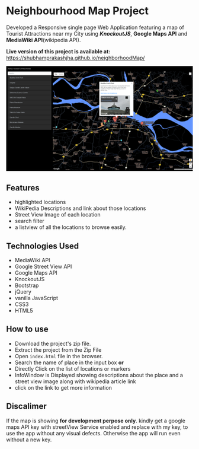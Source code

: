 # Neighbourhood Map Project


Developed a Responsive single page Web Application featuring a map of Tourist Attractions near my City using __*KnockoutJS*__, __Google Maps API__ and __MediaWiki API__(wikipedia API). 

**Live version of this project is available at:**   
https://shubhamprakashjha.github.io/neighborhoodMap/

![App Screenshot](img/Screenshot.png)

## Features
- highlighted locations
- WikiPedia Descriptions and link about those locations
- Street View Image of each location
- search filter 
- a listview of all the locations to browse easily.

## Technologies Used
- MediaWiki API
- Google Street View API
- Google Maps API
- KnockoutJS
- Bootstrap 
- jQuery
- vanilla JavaScript
- CSS3
- HTML5

## How to use
- Download the project's zip file.
- Extract the project from the Zip File
- Open `index.html` file in the browser.
- Search the name of place in the input box **or** 
 - Directly Click on the list of locations or markers 
 - InfoWindow is Displayed showing descriptions about the place and a street view image along with wikipedia article link
 - click on the link to get more information
 

## Discalimer 
If the map is showing __**for development perpose only**__. kindly get a google maps API key with streetView Service enabled and replace with my key, to use the app without any visual defects. Otherwise the app will run even without a new key.
